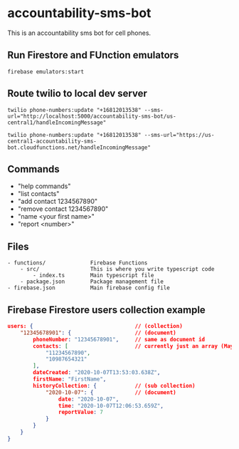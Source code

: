 # accountability-sms-bot

This is an accountability sms bot for cell phones.

## Run Firestore and FUnction emulators

`firebase emulators:start`

## Route twilio to local dev server

`twilio phone-numbers:update "+16812013538" --sms-url="http://localhost:5000/accountability-sms-bot/us-central1/handleIncomingMessage"`

`twilio phone-numbers:update "+16812013538" --sms-url="https://us-central1-accountability-sms-bot.cloudfunctions.net/handleIncomingMessage"`

## Commands

* "help commands"
* "list contacts"
* "add contact 1234567890"
* "remove contact 1234567890"
* "name \<your first name\>"
* "report \<number\>"

## Files

```
- functions/              Firebase Functions
    - src/                This is where you write typescript code
        - index.ts        Main typescript file
    - package.json        Package management file
- firebase.json           Main firebase config file
```

## Firebase Firestore users collection example

```json
users: {                                // (collection)
    "12345678901": {                    // (document)
        phoneNumber: "12345678901",     // same as document id
        contacts: [                     // currently just an array (May want to change this to a sub-collection like history)
            "11234567890",
            "10987654321"
        ],
        dateCreated: "2020-10-07T13:53:03.638Z",
        firstName: "FirstName",
        historyCollection: {            // (sub collection)
            "2020-10-07": {             // (document)
                date: "2020-10-07",
                time: "2020-10-07T12:06:53.659Z",
                reportValue: 7
            }
        }
    }
}
```
